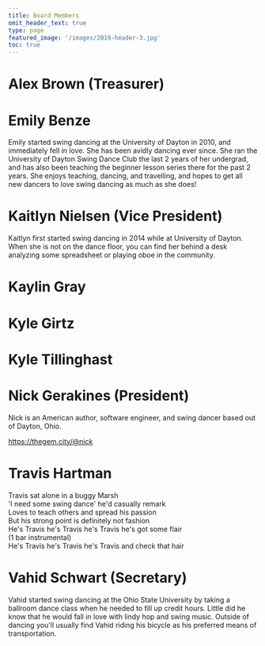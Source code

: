 ```yaml
---
title: Board Members
omit_header_text: true
type: page
featured_image: '/images/2019-header-3.jpg'
toc: true
---
```


# Alex Brown (Treasurer)

# Emily Benze

Emily started swing dancing at the University of Dayton in 2010, and immediately fell in love. She has been avidly dancing ever since. She ran the University of Dayton Swing Dance Club the last 2 years of her undergrad, and has also been teaching the beginner lesson series there for the past 2 years. She enjoys teaching, dancing, and travelling, and hopes to get all new dancers to love swing dancing as much as she does!

# Kaitlyn Nielsen (Vice President)

Kaitlyn first started swing dancing in 2014 while at University of Dayton. When she is not on the dance floor, you can find her behind a desk analyzing some spreadsheet or playing oboe in the community.

# Kaylin Gray

# Kyle Girtz

# Kyle Tillinghast

# Nick Gerakines (President)

Nick is an American author, software engineer, and swing dancer based out of Dayton, Ohio.

https://thegem.city/@nick

# Travis Hartman

Travis sat alone in a buggy Marsh<br/>
'I need some swing dance' he'd casually remark<br/>
Loves to teach others and spread his passion<br/>
But his strong point is definitely not fashion<br/>
He's Travis he's Travis he's Travis he's got some flair<br/>
(1 bar instrumental)<br/>
He's Travis he's Travis he's Travis and check that hair<br/>

# Vahid Schwart (Secretary)

Vahid started swing dancing at the Ohio State University by taking a ballroom dance class when he needed to fill up credit hours. Little did he know that he would fall in love with lindy hop and swing music. Outside of dancing you'll usually find Vahid riding his bicycle as his preferred means of transportation.
